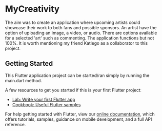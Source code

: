 # MyCreativity

The aim was to create an application where upcoming artists could showcase their work to both fans and possible sponsors. An artist have the option of uploading an image, a video, or audio. There are options available for a selected 'art' such as commenting. The application functions but not 100%.
It is worth mentioning my friend Katlego as a collaborator to this project.

## Getting Started

This Flutter application project can be started/ran simply by running the main.dart method.

A few resources to get you started if this is your first Flutter project:

- [Lab: Write your first Flutter app](https://flutter.dev/docs/get-started/codelab)
- [Cookbook: Useful Flutter samples](https://flutter.dev/docs/cookbook)

For help getting started with Flutter, view our
[online documentation](https://flutter.dev/docs), which offers tutorials,
samples, guidance on mobile development, and a full API reference.
